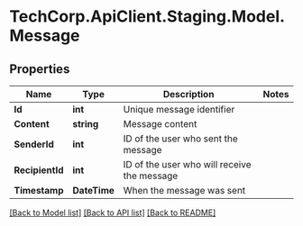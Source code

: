 # TechCorp.ApiClient.Staging.Model.Message

## Properties

Name | Type | Description | Notes
------------ | ------------- | ------------- | -------------
**Id** | **int** | Unique message identifier | 
**Content** | **string** | Message content | 
**SenderId** | **int** | ID of the user who sent the message | 
**RecipientId** | **int** | ID of the user who will receive the message | 
**Timestamp** | **DateTime** | When the message was sent | 

[[Back to Model list]](../../README.md#documentation-for-models) [[Back to API list]](../../README.md#documentation-for-api-endpoints) [[Back to README]](../../README.md)

